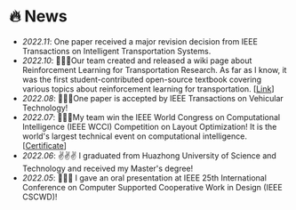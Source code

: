 # 🔥 News
- *2022.11*: One paper received a  major revision decision from IEEE Transactions on Intelligent Transportation Systems.
- *2022.10*: 🎉🎉🎉Our team created and released a wiki page about Reinforcement Learning for Transportation Research. As far as I know, it was the first student-contributed open-source textbook covering various topics about reinforcement learning for transportation. [[Link](http://wiki.rl-transport.org/index.php/Main_Page)]
- *2022.08*: 📣📣📣One paper is accepted by IEEE Transactions on Vehicular Technology!
- *2022.07*: 🥇🥇🥇My team win the IEEE World Congress on Computational Intelligence (IEEE WCCI) Competition on Layout Optimization! It is the world's largest technical event on computational intelligence. [[Certificate](https://drive.google.com/file/d/1abG-WYSmI18wEPAjzs267EL4lbvRqXhg/view)]
- *2022.06*: ✌✌✌ I graduated from Huazhong University of Science and Technology and received my Master's degree!
- *2022.05*: 📣📣📣 I gave an oral presentation at IEEE 25th International Conference on Computer Supported Cooperative Work in Design (IEEE CSCWD)!